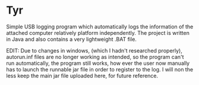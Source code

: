 # Tyr
Simple USB logging program which automatically logs the information of the attached computer relatively platform independently. 
The project is written in Java and also contains a very lightweight .BAT file.

EDIT: Due to changes in windows, (which I hadn't researched properly), autorun.inf files are no longer working as intended, so the program can't run automatically, the program still works, how ever the user now manually has to launch the runnable jar file in order to register to the log.
I will non the less keep the main jar file uploaded here, for future reference.
